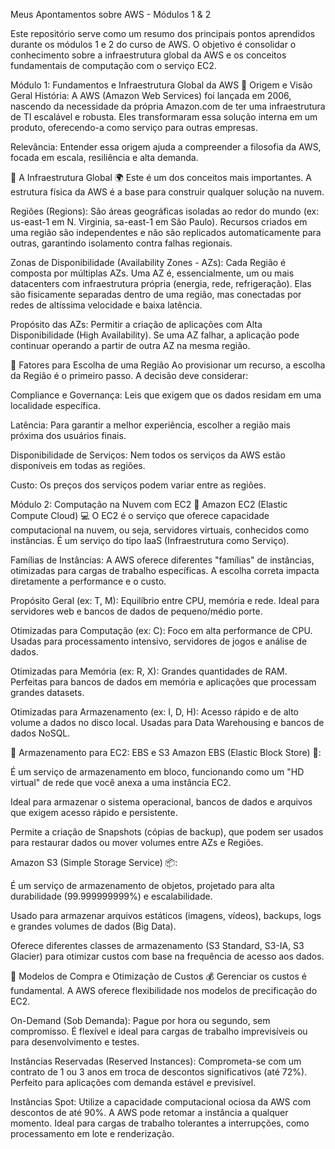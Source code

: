 Meus Apontamentos sobre AWS - Módulos 1 & 2

Este repositório serve como um resumo dos principais pontos aprendidos durante os módulos 1 e 2 do curso de AWS. O objetivo é consolidar o conhecimento sobre a infraestrutura global da AWS e os conceitos fundamentais de computação com o serviço EC2.

Módulo 1: Fundamentos e Infraestrutura Global da AWS
🔹 Origem e Visão Geral
História: A AWS (Amazon Web Services) foi lançada em 2006, nascendo da necessidade da própria Amazon.com de ter uma infraestrutura de TI escalável e robusta. Eles transformaram essa solução interna em um produto, oferecendo-a como serviço para outras empresas.

Relevância: Entender essa origem ajuda a compreender a filosofia da AWS, focada em escala, resiliência e alta demanda.

🔹 A Infraestrutura Global 🌍
Este é um dos conceitos mais importantes. A estrutura física da AWS é a base para construir qualquer solução na nuvem.

Regiões (Regions): São áreas geográficas isoladas ao redor do mundo (ex: us-east-1 em N. Virginia, sa-east-1 em São Paulo). Recursos criados em uma região são independentes e não são replicados automaticamente para outras, garantindo isolamento contra falhas regionais.

Zonas de Disponibilidade (Availability Zones - AZs): Cada Região é composta por múltiplas AZs. Uma AZ é, essencialmente, um ou mais datacenters com infraestrutura própria (energia, rede, refrigeração). Elas são fisicamente separadas dentro de uma região, mas conectadas por redes de altíssima velocidade e baixa latência.

Propósito das AZs: Permitir a criação de aplicações com Alta Disponibilidade (High Availability). Se uma AZ falhar, a aplicação pode continuar operando a partir de outra AZ na mesma região.

🔹 Fatores para Escolha de uma Região
Ao provisionar um recurso, a escolha da Região é o primeiro passo. A decisão deve considerar:

Compliance e Governança: Leis que exigem que os dados residam em uma localidade específica.

Latência: Para garantir a melhor experiência, escolher a região mais próxima dos usuários finais.

Disponibilidade de Serviços: Nem todos os serviços da AWS estão disponíveis em todas as regiões.

Custo: Os preços dos serviços podem variar entre as regiões.

Módulo 2: Computação na Nuvem com EC2
🔹 Amazon EC2 (Elastic Compute Cloud) 💻
O EC2 é o serviço que oferece capacidade computacional na nuvem, ou seja, servidores virtuais, conhecidos como instâncias. É um serviço do tipo IaaS (Infraestrutura como Serviço).

Famílias de Instâncias: A AWS oferece diferentes "famílias" de instâncias, otimizadas para cargas de trabalho específicas. A escolha correta impacta diretamente a performance e o custo.

Propósito Geral (ex: T, M): Equilíbrio entre CPU, memória e rede. Ideal para servidores web e bancos de dados de pequeno/médio porte.

Otimizadas para Computação (ex: C): Foco em alta performance de CPU. Usadas para processamento intensivo, servidores de jogos e análise de dados.

Otimizadas para Memória (ex: R, X): Grandes quantidades de RAM. Perfeitas para bancos de dados em memória e aplicações que processam grandes datasets.

Otimizadas para Armazenamento (ex: I, D, H): Acesso rápido e de alto volume a dados no disco local. Usadas para Data Warehousing e bancos de dados NoSQL.

🔹 Armazenamento para EC2: EBS e S3
Amazon EBS (Elastic Block Store) 💾:

É um serviço de armazenamento em bloco, funcionando como um "HD virtual" de rede que você anexa a uma instância EC2.

Ideal para armazenar o sistema operacional, bancos de dados e arquivos que exigem acesso rápido e persistente.

Permite a criação de Snapshots (cópias de backup), que podem ser usados para restaurar dados ou mover volumes entre AZs e Regiões.

Amazon S3 (Simple Storage Service) 📦:

É um serviço de armazenamento de objetos, projetado para alta durabilidade (99.999999999%) e escalabilidade.

Usado para armazenar arquivos estáticos (imagens, vídeos), backups, logs e grandes volumes de dados (Big Data).

Oferece diferentes classes de armazenamento (S3 Standard, S3-IA, S3 Glacier) para otimizar custos com base na frequência de acesso aos dados.

🔹 Modelos de Compra e Otimização de Custos 💰
Gerenciar os custos é fundamental. A AWS oferece flexibilidade nos modelos de precificação do EC2.

On-Demand (Sob Demanda): Pague por hora ou segundo, sem compromisso. É flexível e ideal para cargas de trabalho imprevisíveis ou para desenvolvimento e testes.

Instâncias Reservadas (Reserved Instances): Comprometa-se com um contrato de 1 ou 3 anos em troca de descontos significativos (até 72%). Perfeito para aplicações com demanda estável e previsível.

Instâncias Spot: Utilize a capacidade computacional ociosa da AWS com descontos de até 90%. A AWS pode retomar a instância a qualquer momento. Ideal para cargas de trabalho tolerantes a interrupções, como processamento em lote e renderização.
